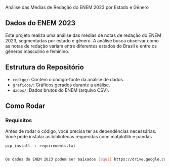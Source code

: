 Análise das Médias de Redação do ENEM 2023 por Estado e Gênero
## Dados do ENEM 2023


Este projeto realiza uma análise das médias de notas de redação do ENEM 2023, segmentadas por estado e gênero. A análise busca observar como as notas de redação variam entre diferentes estados do Brasil e entre os gêneros masculino e feminino.

## Estrutura do Repositório

- `codigo/`: Contém o código-fonte da análise de dados.
- `graficos/`: Gráficos gerados durante a análise.
- `dados/`: Dados brutos do ENEM (arquivo CSV).

## Como Rodar

### Requisitos
Antes de rodar o código, você precisa ter as dependências necessárias. Você pode instalar as bibliotecas requeridas com:
matplotlib e pandas
```bash
pip install -r requirements.txt


Os dados do ENEM 2023 podem ser baixados [aqui] https://drive.google.com/file/d/1FBpTGOCgkzm-iFG0jDN9rPsReyUZqWX3/view?usp=sharing
